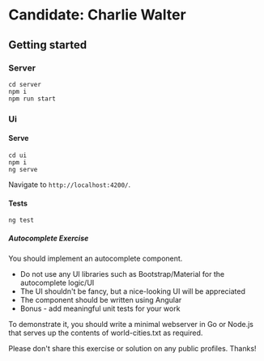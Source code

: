 # Candidate: Charlie Walter

## Getting started

### Server

```
cd server
npm i
npm run start
```

### Ui

#### Serve

```
cd ui
npm i
ng serve
```

Navigate to `http://localhost:4200/`.

#### Tests

```
ng test
```

##### Autocomplete Exercise

You should implement an autocomplete component.

- Do not use any UI libraries such as Bootstrap/Material for the autocomplete logic/UI
- The UI shouldn't be fancy, but a nice-looking UI will be appreciated
- The component should be written using Angular
- Bonus - add meaningful unit tests for your work

To demonstrate it, you should write a minimal webserver in Go or Node.js that serves up the contents of world-cities.txt as required.

Please don't share this exercise or solution on any public profiles. Thanks!
